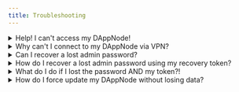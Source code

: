```yaml
---
title: Troubleshooting
---
```


<details>
  <summary>Help! I can't access my DAppNode!</summary>
  <div>
    <div>
    If it is your first time trying to access your DAppNode, please try one of the following steps:
    <br /><br />
<ul>
    <li>If you are connected to the same network as your DappNode via wired Ethernet, try to access the UI using the address <a href="http://dappnode.local">http://dappnode.local</a></li>
    <li>If you've bought a DAppNode or installed it on a machine with integrated Wi-Fi, try to access the Wi-Fi hotspot 'DAppNodeWifi'.</li>
</ul>

If all of the above does not work, visit our <a href="https://discord.com/invite/dappnode">Discord</a> and ask for help in the #support channel.
</div>
  </div>
</details>

<details>
  <summary>Why can't I connect to my DAppNode via VPN?</summary>
  <div>
    <div>
    If you have set up OpenVPN and you cant access your DAppNode, remember that you might need to set up port forwarding on your router. Sometimes the feature called 'UPnP' enables these ports on your router automatically but this sometimes does not work or is not available on your router.
    <br /><br />

To do this, you need to access your router configuration and "port-forward" the following ports: TCP Port 8092 and UDP Port 1194. 

In case you have set up Wireguard, you might have to create two profiles:

<ul>
    <li>A Local profile: This profile is used when you are connecting from within the same network that the DAppNode resides in.</li>
    <li> A Remote profile: This profile is used when you are connecting from a different network than the one where your DAppNode resides in.</li>
</ul>
  When you create the VPN profiles, there is a link that generates the profile for either local usage or remote usage.
  <br /><br />
You can also check out our guides on how to configure VPN access <a href="/user/guides/access/vpn">here</a>.
</div>
  </div>
</details>

<details>
  <summary>Can I recover a lost admin password?</summary>
  <div>
    <div>
    You can not outright recover your admin password but you can regain access to your DAppNode if you wrote down the recovery token provided during the inital setup. 
    <br /><br />
    More about the initial setup can be found <a href="/user/quick-start/first-steps">here</a>
    <br /><br />
</div>
  </div>
</details>

<details>
  <summary>How do I recover a lost admin password using my recovery token?</summary>
  <div>
    <div>
    Visit the login page of your DAppNode:
    <br /><br />
    <p align="center">
    <img src="../../../img/login.png"/>
    </p>

You will then see the option 'Forgot password?' underneath the 'Login' button. Once you click that, a new input field will appear where you can input your recovery token. We will use <code>4LMB9w3l50Yljwr6bIgQ</code> in this example.
<p align="center">
    <img src="../../../img/reset_password_with_recovery_token.png"/>
</p>
If you have entered the correct recovery token, you'll then be prompted to enter a new admin password.
<br /><br />
<p align="center">
    <img src="../../../img/sign_in_image.png"/>
</p>
Once you've filled out those fields and pressed 'Register', your DAppNode will once again provide you a recovery token. <b>Do not forget to write down and save this one!</b>
<p align="center">
    <img src="../../../img/recovery_token.png"/>
</p>

</div>
  </div>
</details>

<details>
  <summary>What do I do if I lost the password AND my token?!</summary>
  <div>
    <div>
In the case where you have lost both the password and the recovery token, you will need either SSH or local access to the DAppNode machine.
<br /><br />
Once you are connected to your DAppNode, type the following command which prints the recovery token to the terminal:

```
cat /usr/src/dappnode/DNCORE/admin-recovery-token.txt ; echo
```

The command does the following:

- Reads the admin-recover-token.txt file where the token is saved.
- The <code>; echo</code> is used to make it easier to read and copy the token.

After inserting the command above, you can obtain the recovery token and use that one to recover your admin access.

In the question above you can check out how to use your token to regain access.
</div>
  </div>
</details>

<details>
  <summary>How do I force update my DAppNode without losing data?</summary>
  <div>
    <div>
    If you are experiencing an issue or just want to make sure you are running the latest DAppNode version, execute this command below in the DAppNode terminal. 
    <br /><br />
    This will update the core packages to the latest versions without erasing any data from your DAppNode.
    ⚠️ This will clear any EXTRA_OPTS fields, but no chain data, keys, or other configurations will be affected
    <br/><br />
<code> sudo wget -O - https://installer.dappnode.io | sudo UPDATE=true bash` </code>

</div>
  </div>
</details>